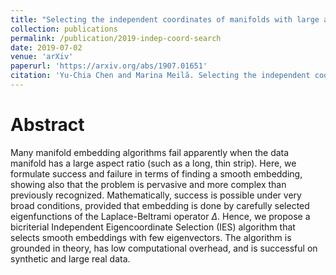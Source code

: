```yaml
---
title: "Selecting the independent coordinates of manifolds with large aspect ratios"
collection: publications
permalink: /publication/2019-indep-coord-search
date: 2019-07-02
venue: 'arXiv'
paperurl: 'https://arxiv.org/abs/1907.01651'
citation: 'Yu-Chia Chen and Marina Meilă. Selecting the independent coordinates of manifolds with large aspect ratios. <i>arXiv preprint arXiv:1907.01651</i>, 2019.'
---
```

Abstract
========

Many manifold embedding algorithms fail apparently when the data manifold has a large aspect ratio (such as a long, thin strip). Here, we formulate success and failure in terms of finding a smooth embedding, showing also that the problem is pervasive and more complex than previously recognized. Mathematically, success is possible under very broad conditions, provided that embedding is done by carefully selected eigenfunctions of the Laplace-Beltrami operator $\Delta$. Hence, we propose a bicriterial Independent Eigencoordinate Selection (IES) algorithm that selects smooth embeddings with few eigenvectors. The algorithm is grounded in theory, has low computational overhead, and is successful on synthetic and large real data.
